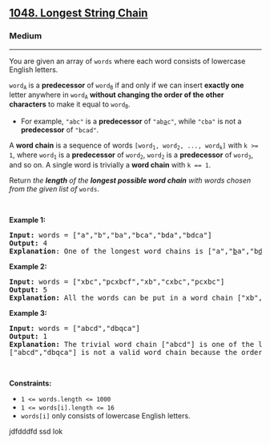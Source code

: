 <h2><a href="https://leetcode.com/problems/longest-string-chain/">1048. Longest String Chain</a></h2><h3>Medium</h3><hr><div><p>You are given an array of <code>words</code> where each word consists of lowercase English letters.</p>

<p><code>word<sub>A</sub></code> is a <strong>predecessor</strong> of <code>word<sub>B</sub></code> if and only if we can insert <strong>exactly one</strong> letter anywhere in <code>word<sub>A</sub></code> <strong>without changing the order of the other characters</strong> to make it equal to <code>word<sub>B</sub></code>.</p>

<ul>
	<li>For example, <code>"abc"</code> is a <strong>predecessor</strong> of <code>"ab<u>a</u>c"</code>, while <code>"cba"</code> is not a <strong>predecessor</strong> of <code>"bcad"</code>.</li>
</ul>

<p>A <strong>word chain</strong><em> </em>is a sequence of words <code>[word<sub>1</sub>, word<sub>2</sub>, ..., word<sub>k</sub>]</code> with <code>k &gt;= 1</code>, where <code>word<sub>1</sub></code> is a <strong>predecessor</strong> of <code>word<sub>2</sub></code>, <code>word<sub>2</sub></code> is a <strong>predecessor</strong> of <code>word<sub>3</sub></code>, and so on. A single word is trivially a <strong>word chain</strong> with <code>k == 1</code>.</p>

<p>Return <em>the <strong>length</strong> of the <strong>longest possible word chain</strong> with words chosen from the given list of </em><code>words</code>.</p>

<p>&nbsp;</p>
<p><strong>Example 1:</strong></p>

<pre><strong>Input:</strong> words = ["a","b","ba","bca","bda","bdca"]
<strong>Output:</strong> 4
<strong>Explanation</strong>: One of the longest word chains is ["a","<u>b</u>a","b<u>d</u>a","bd<u>c</u>a"].
</pre>

<p><strong>Example 2:</strong></p>

<pre><strong>Input:</strong> words = ["xbc","pcxbcf","xb","cxbc","pcxbc"]
<strong>Output:</strong> 5
<strong>Explanation:</strong> All the words can be put in a word chain ["xb", "xb<u>c</u>", "<u>c</u>xbc", "<u>p</u>cxbc", "pcxbc<u>f</u>"].
</pre>

<p><strong>Example 3:</strong></p>

<pre><strong>Input:</strong> words = ["abcd","dbqca"]
<strong>Output:</strong> 1
<strong>Explanation:</strong> The trivial word chain ["abcd"] is one of the longest word chains.
["abcd","dbqca"] is not a valid word chain because the ordering of the letters is changed.
</pre>

<p>&nbsp;</p>
<p><strong>Constraints:</strong></p>

<ul>
	<li><code>1 &lt;= words.length &lt;= 1000</code></li>
	<li><code>1 &lt;= words[i].length &lt;= 16</code></li>
	<li><code>words[i]</code> only consists of lowercase English letters.</li>
</ul>
</div>


jdfdddfd
ssd
lok
